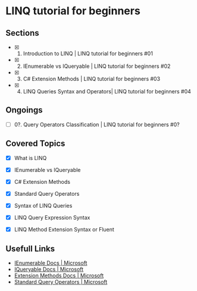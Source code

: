 # LINQ tutorial for beginners

## Sections
- [x] 01. Introduction to LINQ | LINQ tutorial for beginners #01
- [x] 02. IEnumerable vs IQueryable | LINQ tutorial for beginners #02
- [x] 03. C# Extension Methods | LINQ tutorial for beginners #03
- [x] 04. LINQ Queries Syntax and Operators| LINQ tutorial for beginners #04





## Ongoings
- [ ] 0?. Query Operators Classification | LINQ tutorial for beginners #0?


## Covered Topics
- [x] What is LINQ
- [x] IEnumerable<T> vs IQueryable<T>
- [x] C# Extension Methods
- [x] Standard Query Operators
- [x] Syntax of LINQ Queries
- [x] LINQ Query Expression Syntax
- [x] LINQ Method Extension Syntax or Fluent


## Usefull Links
- [IEnumerable Docs | Microsoft](https://learn.microsoft.com/en-us/dotnet/api/system.collections.generic.ienumerable-1?view=net-8.0)
- [IQueryable Docs | Microsoft](https://learn.microsoft.com/en-us/dotnet/api/system.linq.iqueryable-1?view=net-8.0)
- [Extension Methods Docs | Microsoft](https://learn.microsoft.com/en-us/dotnet/csharp/programming-guide/classes-and-structs/extension-methods)
- [Standard Query Operators | Microsoft](https://learn.microsoft.com/en-us/dotnet/csharp/linq/standard-query-operators/)